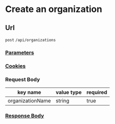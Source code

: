 # Create an organization

## Url

`post` `/api/organizations`

### [Parameters](./Parameters.html)

### [Cookies](./Cookies.html)

### Request Body

key name | value type | required
--- | --- | ---
organizationName | string | true

### [Response Body](./Response.html)
